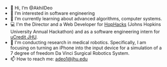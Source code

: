 - 👋 Hi, I’m @AkhilDeo
- 👀 I’m interested in software engineering
- 🌱 I’m currently learning about advanced algorithms, computer systems.
- 💻 I'm the Director and a Web Developer for [HopHacks](https://hophacks.com/) (Johns Hopkins University Annual Hackathon) and as a software engineering intern for [uCredit JHU](https://ucredit.me/). 
- 🔬 I'm conducting research in medical robotics. Specifically, I am focusing on turning an iPhone into the input device for a simulation of a 7 degree of freedom Da Vinci Surgical Robotics System.
- 📫 How to reach me: adeo1@jhu.edu

<!---
AkhilDeo/AkhilDeo is a ✨ special ✨ repository because its `README.md` (this file) appears on your GitHub profile.
You can click the Preview link to take a look at your changes.
--->

